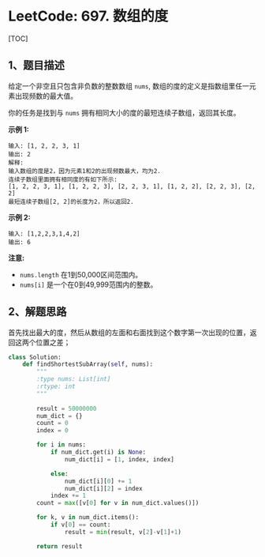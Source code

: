 # LeetCode: 697. 数组的度

[TOC]



## 1、题目描述





给定一个非空且只包含非负数的整数数组 `nums`, 数组的度的定义是指数组里任一元素出现频数的最大值。

你的任务是找到与 `nums` 拥有相同大小的度的最短连续子数组，返回其长度。

**示例 1:**

```
输入: [1, 2, 2, 3, 1]
输出: 2
解释: 
输入数组的度是2，因为元素1和2的出现频数最大，均为2.
连续子数组里面拥有相同度的有如下所示:
[1, 2, 2, 3, 1], [1, 2, 2, 3], [2, 2, 3, 1], [1, 2, 2], [2, 2, 3], [2, 2]
最短连续子数组[2, 2]的长度为2，所以返回2.
```

**示例 2:**

```
输入: [1,2,2,3,1,4,2]
输出: 6
```

**注意:**

- `nums.length` 在1到50,000区间范围内。
- `nums[i]` 是一个在0到49,999范围内的整数。



## 2、解题思路

​	首先找出最大的度，然后从数组的左面和右面找到这个数字第一次出现的位置，返回这两个位置之差；



```python
class Solution:
    def findShortestSubArray(self, nums):
        """
        :type nums: List[int]
        :rtype: int
        """
        
        result = 50000000
        num_dict = {}
        count = 0
        index = 0

        for i in nums:
            if num_dict.get(i) is None:
                num_dict[i] = [1, index, index]

            else:
                num_dict[i][0] += 1
                num_dict[i][2] = index
            index += 1
        count = max([v[0] for v in num_dict.values()])

        for k, v in num_dict.items():
            if v[0] == count:
                result = min(result, v[2]-v[1]+1)

        return result
```


